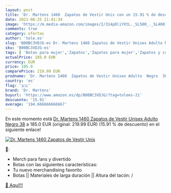 ```yaml
---
layout: post
title: 'Dr. Martens 1460  Zapatos de Vestir Unis con un 15.91 % de descuento'
date: 2021-06-25 21:41:34
image: 'https://m.media-amazon.com/images/I/314pDliYXtL._SL500_._SL400_.jpg'
comments: true
category: ofertas
author: 'tole.es'
slug: 'B00BC3VDJG-es Dr. Martens 1460 Zapatos de Vestir Unisex Adulto Negro 38'
sku: 'B00BC3VDJG-es'
tags: [ 'Botas para mujer','Zapatos','Zapatos para mujer','Zapatos y complementos','dr. martens','zapatos', ]
actualPrice: 185.0 EUR
currency: EUR
price: 185.0
comparePrice: 219.99 EUR
prodname: 'Dr. Martens 1460  Zapatos de Vestir Unisex Adulto  Negro  38'
country: 'es'
flag: '🇪🇸'
brand: 'Dr. Martens'
buyurl: 'https://www.amazon.es/dp/B00BC3VDJG/?tag=tolees-21'
descuento: '15.91'
average: '194.666666666667'
---
```


En este momento está [Dr. Martens 1460  Zapatos de Vestir Unisex Adulto  Negro  38](https://www.amazon.es/dp/B00BC3VDJG/?tag=tolees-21) a 185.0 EUR (original: 219.99 EUR) (15.91 %  de descuento) en el siguiente enlace!

[![Dr. Martens 1460  Zapatos de Vestir Unis](https://m.media-amazon.com/images/I/314pDliYXtL._SL500_._SL400_.jpg)](https://www.amazon.es/dp/B00BC3VDJG/?tag=tolees-21)

🔎:

- Merch para fans y divertido
- Botas con las siguientes características:
- Tu nuevo merchandising favorito
- Botas || Materiales de larga duración || Altura del tacón: /

[🛒 Aquí!!!](https://www.amazon.es/dp/B00BC3VDJG/?tag=tolees-21)
